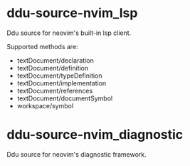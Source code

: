 # ddu-source-nvim_lsp

Ddu source for neovim's built-in lsp client.

Supported methods are:
- textDocument/declaration
- textDocument/definition
- textDocument/typeDefinition
- textDocument/implementation
- textDocument/references
- textDocument/documentSymbol
- workspace/symbol

# ddu-source-nvim_diagnostic

Ddu source for neovim's diagnostic framework.
